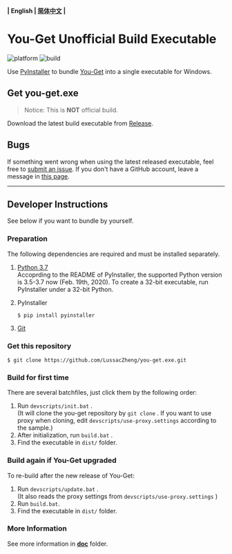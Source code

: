 **| English | [简体中文](README_cn.md) |**

# You-Get Unofficial Build Executable

![platform](https://img.shields.io/badge/platform-windows-brightgreen)
![build](https://img.shields.io/badge/build-200219-blue)

Use [PyInstaller](https://github.com/pyinstaller/pyinstaller) to bundle [You-Get](https://github.com/soimort/you-get) into a single executable for Windows.

## Get you-get.exe

> Notice: This is **NOT** official build.

Download the latest build executable from [Release](https://github.com/LussacZheng/you-get.exe/releases).

## Bugs

If something went wrong when using the latest released  executable, feel free to [submit an issue](https://github.com/LussacZheng/you-get.exe/issues). If you don't have a GitHub account, leave a message in [this page](https://blog.lussac.net/archives/315/).

---

## Developer Instructions

See below if you want to bundle by yourself.

### Preparation

The following dependencies are required and must be installed separately.

1. [Python 3.7](https://www.python.org/downloads/windows/)  
   Accoprding to the README of PyInstaller, the supported Python version is 3.5-3.7 now (Feb. 19th, 2020). To create a 32-bit executable, run PyInstaller under a 32-bit Python.

2. PyInstaller  
   ```shell
   $ pip install pyinstaller
   ```

3. [Git](https://git-scm.com/) 

### Get this repository

```shell
$ git clone https://github.com/LussacZheng/you-get.exe.git
```

### Build for first time

There are several batchfiles, just click them by the following order:

1. Run `devscripts/init.bat` .  
   (It will clone the you-get repository by `git clone` . If you want to use proxy when cloning, edit `devscripts/use-proxy.settings` according to the sample.)
2. After initialization, run `build.bat` .
3. Find the executable in `dist/` folder.
   
### Build again if You-Get upgraded

To re-build after the new release of You-Get:

1. Run `devscripts/update.bat` .  
   (It also reads the proxy settings from `devscripts/use-proxy.settings` )
2. Run `build.bat`.
3. Find the executable in `dist/` folder.

### More Information

See more information in [**doc**](https://github.com/LussacZheng/you-get.exe/tree/master/doc) folder.
